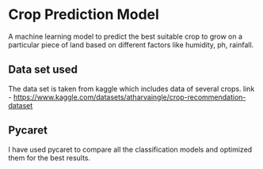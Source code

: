 # Crop Prediction Model

A machine learning model to predict the best suitable crop to grow on a particular piece of land based on different factors like humidity, ph, rainfall.

## Data set used

The data set is taken from kaggle which includes data of several crops.
link - https://www.kaggle.com/datasets/atharvaingle/crop-recommendation-dataset

## Pycaret
I have used pycaret to compare all the classification models and optimized them for the best results. 
